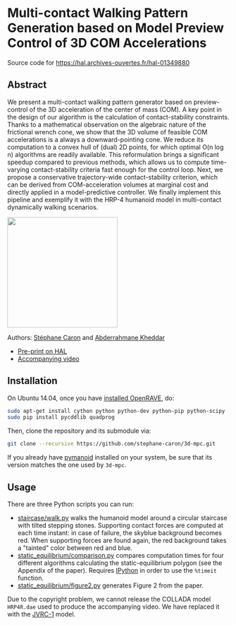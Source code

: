 # Multi-contact Walking Pattern Generation based on Model Preview Control of 3D COM Accelerations

Source code for https://hal.archives-ouvertes.fr/hal-01349880

## Abstract

We present a multi-contact walking pattern generator based on preview-control
of the 3D acceleration of the center of mass (COM). A key point in the design
of our algorithm is the calculation of contact-stability constraints. Thanks to
a mathematical observation on the algebraic nature of the frictional wrench
cone, we show that the 3D volume of feasible COM accelerations is a always a
downward-pointing cone. We reduce its computation to a convex hull of (dual) 2D
points, for which optimal O(n log n) algorithms are readily available. This
reformulation brings a significant speedup compared to previous methods, which
allows us to compute time-varying contact-stability criteria fast enough for
the control loop. Next, we propose a conservative trajectory-wide
contact-stability criterion, which can be derived from COM-acceleration volumes
at marginal cost and directly applied in a model-predictive controller. We
finally implement this pipeline and exemplify it with the HRP-4 humanoid model
in multi-contact dynamically walking scenarios.

<img src="https://scaron.info/images/pre-print-2016-1.png" height="250" />

Authors:
[Stéphane Caron](https://scaron.info) and
[Abderrahmane Kheddar](http://www.lirmm.fr/lirmm_eng/users/utilisateurs-lirmm/equipes/idh/abderrahmane-kheddar)

- [Pre-print on HAL](https://hal.archives-ouvertes.fr/hal-01349880)
- [Accompanying video](https://scaron.info/videos/pre-print-2016-1.mp4)

## Installation

On Ubuntu 14.04, once you have [installed
OpenRAVE](https://scaron.info/teaching/installing-openrave-on-ubuntu-14.04.html),
do:

```bash
sudo apt-get install cython python python-dev python-pip python-scipy
sudo pip install pycddlib quadprog
```

Then, clone the repository and its submodule via:

```bash
git clone --recursive https://github.com/stephane-caron/3d-mpc.git
```

If you already have [pymanoid](https://github.com/stephane-caron/pymanoid)
installed on your system, be sure that its version matches the one used by
``3d-mpc``.

## Usage

There are three Python scripts you can run:

- [staircase/walk.py](/staircase/walk.py) walks the humanoid model around a
  circular staircase with tilted stepping stones. Supporting contact forces are
  computed at each time instant: in case of failure, the skyblue background
  becomes red. When supporting forces are found again, the red background takes
  a "tainted" color between red and blue.
- [static\_equilibrium/comparison.py](/static_equilibrium/comparison.py)
  compares computation times for four different algorithms calculating the
  static-equilibrium polygon (see the Appendix of the paper). Requires
  [IPython](https://ipython.org/) in order to use the ``%timeit`` function.
- [static\_equilibrium/figure2.py](/static_equilibrium/figure2.py) generates
  Figure 2 from the paper.

Due to the copyright problem, we cannot release the COLLADA model ``HRP4R.dae``
used to produce the accompanying video. We have replaced it with the
[JVRC-1](https://github.com/stephane-caron/openrave_models/tree/master/JVRC-1)
model.
